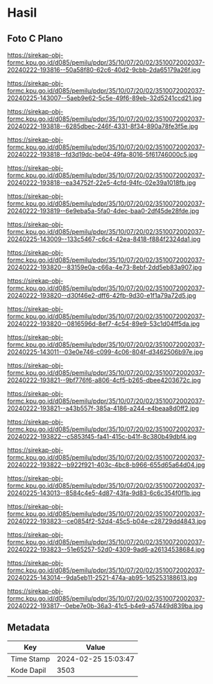 # Hasil

## Foto C Plano

https://sirekap-obj-formc.kpu.go.id/d085/pemilu/pdpr/35/10/07/20/02/3510072002037-20240222-193816--50a58f80-62c6-40d2-9cbb-2da65179a26f.jpg

https://sirekap-obj-formc.kpu.go.id/d085/pemilu/pdpr/35/10/07/20/02/3510072002037-20240225-143007--5aeb9e62-5c5e-49f6-89eb-32d5241ccd21.jpg

https://sirekap-obj-formc.kpu.go.id/d085/pemilu/pdpr/35/10/07/20/02/3510072002037-20240222-193818--6285dbec-246f-4331-8f34-890a78fe3f5e.jpg

https://sirekap-obj-formc.kpu.go.id/d085/pemilu/pdpr/35/10/07/20/02/3510072002037-20240222-193818--fd3d19dc-be04-49fa-8016-5f61746000c5.jpg

https://sirekap-obj-formc.kpu.go.id/d085/pemilu/pdpr/35/10/07/20/02/3510072002037-20240222-193818--ea34752f-22e5-4cfd-94fc-02e39a1018fb.jpg

https://sirekap-obj-formc.kpu.go.id/d085/pemilu/pdpr/35/10/07/20/02/3510072002037-20240222-193819--6e9eba5a-5fa0-4dec-baa0-2df45de28fde.jpg

https://sirekap-obj-formc.kpu.go.id/d085/pemilu/pdpr/35/10/07/20/02/3510072002037-20240225-143009--133c5467-c6c4-42ea-8418-f884f2324da1.jpg

https://sirekap-obj-formc.kpu.go.id/d085/pemilu/pdpr/35/10/07/20/02/3510072002037-20240222-193820--83159e0a-c66a-4e73-8ebf-2dd5eb83a907.jpg

https://sirekap-obj-formc.kpu.go.id/d085/pemilu/pdpr/35/10/07/20/02/3510072002037-20240222-193820--d30f46e2-dff6-42fb-9d30-e1f1a79a72d5.jpg

https://sirekap-obj-formc.kpu.go.id/d085/pemilu/pdpr/35/10/07/20/02/3510072002037-20240222-193820--0816596d-8ef7-4c54-89e9-53c1d04ff5da.jpg

https://sirekap-obj-formc.kpu.go.id/d085/pemilu/pdpr/35/10/07/20/02/3510072002037-20240225-143011--03e0e746-c099-4c06-804f-d3462506b97e.jpg

https://sirekap-obj-formc.kpu.go.id/d085/pemilu/pdpr/35/10/07/20/02/3510072002037-20240222-193821--9bf776f6-a806-4cf5-b265-dbee4203672c.jpg

https://sirekap-obj-formc.kpu.go.id/d085/pemilu/pdpr/35/10/07/20/02/3510072002037-20240222-193821--a43b557f-385a-4186-a244-e4beaa8d0ff2.jpg

https://sirekap-obj-formc.kpu.go.id/d085/pemilu/pdpr/35/10/07/20/02/3510072002037-20240222-193822--c5853f45-fa41-415c-b41f-8c380b49dbf4.jpg

https://sirekap-obj-formc.kpu.go.id/d085/pemilu/pdpr/35/10/07/20/02/3510072002037-20240222-193822--b922f921-403c-4bc8-b966-655d65a64d04.jpg

https://sirekap-obj-formc.kpu.go.id/d085/pemilu/pdpr/35/10/07/20/02/3510072002037-20240225-143013--8584c4e5-4d87-43fa-9d83-6c6c354f0f1b.jpg

https://sirekap-obj-formc.kpu.go.id/d085/pemilu/pdpr/35/10/07/20/02/3510072002037-20240222-193823--ce0854f2-52d4-45c5-b04e-c28729dd4843.jpg

https://sirekap-obj-formc.kpu.go.id/d085/pemilu/pdpr/35/10/07/20/02/3510072002037-20240222-193823--51e65257-52d0-4309-9ad6-a26134538684.jpg

https://sirekap-obj-formc.kpu.go.id/d085/pemilu/pdpr/35/10/07/20/02/3510072002037-20240225-143014--9da5eb11-2521-474a-ab95-1d5253188613.jpg

https://sirekap-obj-formc.kpu.go.id/d085/pemilu/pdpr/35/10/07/20/02/3510072002037-20240222-193817--0ebe7e0b-36a3-41c5-b4e9-a57449d839ba.jpg


## Metadata

| Key        | Value               |
| ---------- | ------------------- |
| Time Stamp | 2024-02-25 15:03:47 |
| Kode Dapil | 3503                |



